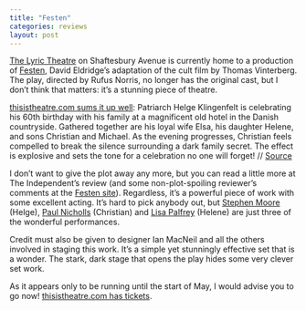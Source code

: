 ```yaml
---
title: "Festen"
categories: reviews
layout: post
---
```


[The Lyric Theatre](http://www.officiallondontheatre.co.uk/theatres/display?contentId=67261) on Shaftesbury Avenue is currently home to a production of [Festen](https://web.archive.org/web/20040923052836/http://www.whatsonstage.com/Festen/Pages/festenhomepage.htm), David Eldridge’s adaptation of the cult film by Thomas Vinterberg. The play, directed by Rufus Norris, no longer has the original cast, but I don’t think that matters: it’s a stunning piece of theatre.

[thisistheatre.com sums it up well](https://web.archive.org/web/20230128130815/https://www.thisistheatre.com/londonshows/festen.html): Patriarch Helge Klingenfelt is celebrating his 60th birthday with his family at a magnificent old hotel in the Danish countryside. Gathered together are his loyal wife Elsa, his daughter Helene, and sons Christian and Michael. As the evening progresses, Christian feels compelled to break the silence surrounding a dark family secret. The effect is explosive and sets the tone for a celebration no one will forget! // [Source](https://web.archive.org/web/20230128130815/https://www.thisistheatre.com/londonshows/festen.html)

I don’t want to give the plot away any more, but you can read a little more at The Independent’s review (and some non-plot-spoiling reviewer’s comments at the [Festen site](https://web.archive.org/web/20040925005412/http://www.whatsonstage.com/Festen/Pages/SynopsisPage.htm)). Regardless, it’s a powerful piece of work with some excellent acting. It’s hard to pick anybody out, but [Stephen Moore](http://www.whatsonstage.com/Festen/Pages/Cast_StephenMoore.htm) (Helge), [Paul Nicholls](https://web.archive.org/web/20050204184659/http://www.paulnichollsonline.co.uk/) (Christian) and [Lisa Palfrey](https://web.archive.org/web/20051204002401/http://www.whatsonstage.com/Festen/Pages/Cast_ClaireRushbrook.htm) (Helene) are just three of the wonderful performances.

Credit must also be given to designer Ian MacNeil and all the others involved in staging this work. It’s a simple yet stunningly effective set that is a wonder. The stark, dark stage that opens the play hides some very clever set work.

As it appears only to be running until the start of May, I would advise you to go now! [thisistheatre.com has tickets](https://web.archive.org/web/20230128130815/https://www.thisistheatre.com/londonshows/festen.html).
